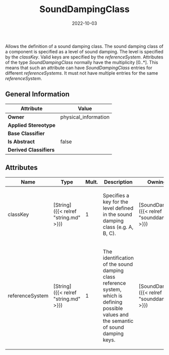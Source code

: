 ﻿---
title: SoundDampingClass
toc: false
type: specs
date: "2022-10-03"
draft: false
specification: VEC
version: 2.0.1
documentType: "Recommendation"
elementType: Class
classes:
  - SoundDampingClass
menu_name: vec-2.0.1
---
<p> Allows the definition of a sound damping class. The sound damping class of a component is specified as a level of sound damping. The level is specified by the <i>classKey</i>. Valid keys are specified by the <i>referenceSystem</i>. Attributes of the type <i>SoundDampingClass</i> normally have the multiplicity [0..*]. This means that such an attribute can have <i>SoundDampingClass</i> entries for different <i>referenceSystems</i>. It must not have multiple entries for the same <i>referenceSystem</i>.      </p>

## General Information

| Attribute               | Value |
|-------------------------|-------|
| **Owner**               | physical_information |
| **Applied Stereotype**  |   |
| **Base Classifier**     |   |
| **Is Abstract**         | false |
| **Derived Classifiers** |   |

## Attributes
|  Name  |  Type  |  Mult.  |  Description  |  Owning Classifier  |
|--------|--------|---------|---------------|--------------|
|classKey| [String]({{< relref "string.md" >}}) | 1 | <p> Specifies a key for the level defined in the sound damping class (e.g. A, B, C).      </p> | [SoundDampingClass]({{< relref "sounddampingclass.md" >}}) |
|referenceSystem| [String]({{< relref "string.md" >}}) | 1 | <p> The identification of the sound damping class reference system, which is defining possible values and the semantic of sound damping keys.      </p> | [SoundDampingClass]({{< relref "sounddampingclass.md" >}}) |





